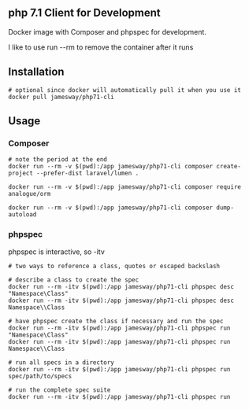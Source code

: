 ## php 7.1 Client for Development
Docker image with Composer and phpspec for development.

I like to use run --rm to remove the container after it runs

## Installation
```
# optional since docker will automatically pull it when you use it
docker pull jamesway/php71-cli
```

## Usage
### Composer
```
# note the period at the end
docker run --rm -v $(pwd):/app jamesway/php71-cli composer create-project --prefer-dist laravel/lumen .

docker run --rm -v $(pwd):/app jamesway/php71-cli composer require analogue/orm

docker run --rm -v $(pwd):/app jamesway/php71-cli composer dump-autoload

```  

### phpspec
phpspec is interactive, so -itv
```
# two ways to reference a class, quotes or escaped backslash

# describe a class to create the spec
docker run --rm -itv $(pwd):/app jamesway/php71-cli phpspec desc "Namespace\Class"
docker run --rm -itv $(pwd):/app jamesway/php71-cli phpspec desc Namespace\\Class

# have phpspec create the class if necessary and run the spec
docker run --rm -itv $(pwd):/app jamesway/php71-cli phpspec run "Namespace\Class"
docker run --rm -itv $(pwd):/app jamesway/php71-cli phpspec run Namespace\\Class

# run all specs in a directory
docker run --rm -itv $(pwd):/app jamesway/php71-cli phpspec run spec/path/to/specs

# run the complete spec suite
docker run --rm -itv $(pwd):/app jamesway/php71-cli phpspec run
```
